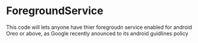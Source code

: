 # ForegroundService
This code will lets anyone have thier foregroudn service enabled for android Oreo or above, as Google recently anounced to its android guidlines policy

